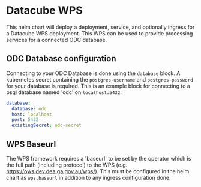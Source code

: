 # Datacube WPS

This helm chart will deploy a deployment, service, and optionally ingress for a Datacube WPS deployment. This WPS can be used to provide processing services for a connected ODC database.

## ODC Database configuration
Connecting to your ODC Database is done using the `database` block. A kubernetes secret containing the `postgres-username` and `postgres-password` for your database is required. This is an example block for connecting to a psql database named 'odc' on `localhost:5432`:
```YAML
database:
  database: odc
  host: localhost
  port: 5432
  existingSecret: odc-secret
```

## WPS Baseurl
The WPS framework requires a 'baseurl' to be set by the operator which is the full path (including protocol) to the WPS (e.g. https://ows.dev.dea.ga.gov.au/wps/). This must be configured in the helm chart as `wps.baseurl` in addition to any ingress configuration done.